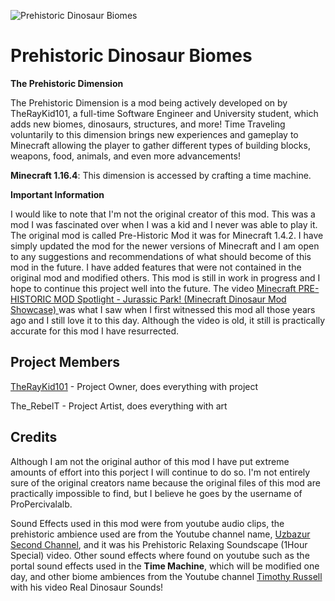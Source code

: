 ![Prehistoric Dinosaur Biomes](https://i.imgur.com/swtAp8X.png)

# Prehistoric Dinosaur Biomes

**The Prehistoric Dimension**

The Prehistoric Dimension is a mod being actively developed on by TheRayKid101, a full-time Software Engineer and University student, which adds new biomes, dinosaurs, structures, and more! Time Traveling voluntarily to this dimension brings new experiences and gameplay to Minecraft allowing the player to gather different types of building blocks, weapons, food, animals, and even more advancements!

**Minecraft 1.16.4**: This dimension is accessed by crafting a time machine.

**Important Information**

I would like to note that I'm not the original creator of this mod. This was a mod I was fascinated over when I was a kid and I never was able to play it. The original mod is called Pre-Historic Mod it was for Minecraft 1.4.2. I have simply updated the mod for the newer versions of Minecraft and I am open to any suggestions and recommendations of what should become of this mod in the future. I have added features that were not contained in the original mod and modified others. This mod is still in work in progress and I hope to continue this project well into the future. The video [Minecraft PRE-HISTORIC MOD Spotlight - Jurassic Park! (Minecraft Dinosaur Mod Showcase)
](https://www.youtube.com/watch?v=dj2WKT4iYzQ) was what I saw when I first witnessed this mod all those years ago and I still love it to this day. Although the video is old, it still is practically accurate for this mod I have resurrected. 

## Project Members

[TheRayKid101](https://github.com/TheRayKid101) - Project Owner, does everything with project

The_RebelT - Project Artist, does everything with art

## Credits

Although I am not the original author of this mod I have put extreme amounts of effort into this porject I will continue to do so. I'm not entirely sure of the original creators name because the original files of this mod are practically impossible to find, but I believe he goes by the username of ProPercivalalb.

Sound Effects used in this mod were from youtube audio clips, the prehistoric ambience used are from the Youtube channel name, [Uzbazur Second Channel](https://www.youtube.com/channel/UC5-RFgy-udH0umXzXxVETwg), and it was his Prehistoric Relaxing Soundscape (1Hour Special) video. Other sound effects where found on youtube such as the portal sound effects used in the **Time Machine**, which will be modified one day, and other biome ambiences from the Youtube channel [
Timothy Russell](https://www.youtube.com/channel/UCUGaTwg9Ub4Fz0K73u17jhg) with his video Real Dinosaur Sounds!